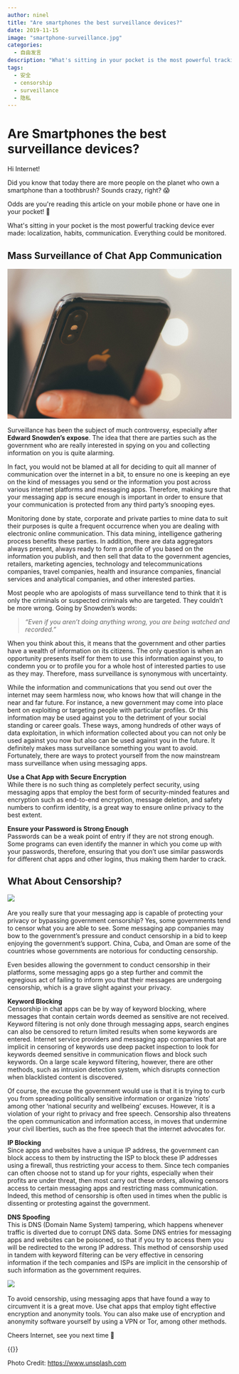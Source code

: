 ```yaml
---
author: ninel
title: "Are smartphones the best surveillance devices?"
date: 2019-11-15
image: "smartphone-surveillance.jpg"
categories:
  - 自由发言
description: "What's sitting in your pocket is the most powerful tracking device ever made: localization, habits, communication. Everything can be monitored from your smartphone!"
tags:
  - 安全
  - censorship
  - surveillance
  - 隐私
---
```


# Are Smartphones the best surveillance devices?

Hi Internet!

Did you know that today there are more people on the planet who own a smartphone than a toothbrush? Sounds crazy, right? 😱

Odds are you're reading this article on your mobile phone or have one in your pocket! 🔮

What's sitting in your pocket is the most powerful tracking device ever made: localization, habits, communication. Everything could be monitored.

## Mass Surveillance of Chat App Communication

![](smartphone.jpg)

Surveillance has been the subject of much controversy, especially after  **Edward Snowden’s expose**. The idea that there are parties such as the government who are really interested in spying on you and collecting information on you is quite alarming.

In fact, you would not be blamed at all for deciding to quit all manner of communication over the internet in a bit, to ensure no one is keeping an eye on the kind of messages you send or the information you post across various internet platforms and messaging apps. Therefore, making sure that your messaging app is secure enough is important in order to ensure that your communication is protected from any third party’s snooping eyes.

Monitoring done by state, corporate and private parties to mine data to suit their purposes is quite a frequent occurrence when you are dealing with electronic online communication. This data mining, intelligence gathering process benefits these parties. In addition, there are data aggregators always present, always ready to form a profile of you based on the information you publish, and then sell that data to the government agencies, retailers, marketing agencies, technology and telecommunications companies, travel companies, health and insurance companies, financial services and analytical companies, and other interested parties.

Most people who are apologists of mass surveillance tend to think that it is only the criminals or suspected criminals who are targeted. They couldn’t be more wrong. Going by Snowden’s words:

> *“Even if you aren’t doing anything wrong, you are being watched and recorded.”*

When you think about this, it means that the government and other parties have a wealth of information on its citizens. The only question is when an opportunity presents itself for them to use this information against you, to condemn you or to profile you for a whole host of interested parties to use as they may. Therefore, mass surveillance is synonymous with uncertainty.

While the information and communications that you send out over the internet may seem harmless now, who knows how that will change in the near and far future. For instance, a new government may come into place bent on exploiting or targeting people with particular profiles. Or this information may be used against you to the detriment of your social standing or career goals. These ways, among hundreds of other ways of data exploitation, in which information collected about you can not only be used against you now but also can be used against you in the future. It definitely makes mass surveillance something you want to avoid. Fortunately, there are ways to protect yourself from the now mainstream mass surveillance when using messaging apps.

**Use a Chat App with Secure Encryption** </br> While there is no such thing as completely perfect security, using messaging apps that employ the best form of security-minded features and encryption such as end-to-end encryption, message deletion, and safety numbers to confirm identity, is a great way to ensure online privacy to the best extent.

**Ensure your Password is Strong Enough** </br> Passwords can be a weak point of entry if they are not strong enough. Some programs can even identify the manner in which you come up with your passwords, therefore, ensuring that you don’t use similar passwords for different chat apps and other logins, thus making them  harder to crack.


## What About Censorship?

![](surveillance.jpg)


Are you really sure that your messaging app is capable of protecting your privacy or bypassing government censorship? Yes, some governments tend to censor what you are able to see. Some messaging app companies may bow to the government’s pressure and conduct censorship in a bid to keep enjoying the government’s support. China, Cuba, and Oman are some of the countries whose governments are notorious for conducting censorship.

Even besides allowing the government to conduct censorship in their platforms, some messaging apps go a step further and commit the egregious act of failing to inform you that their messages are undergoing censorship, which is a grave slight against your privacy.

**Keyword Blocking** </br> Censorship in chat apps can be by way of keyword blocking, where messages that contain certain words deemed as sensitive are not received. Keyword filtering is not only done through messaging apps, search engines can also be censored to return limited results when some keywords are entered. Internet service providers and messaging app companies that are implicit in censoring of keywords use deep packet inspection to look for keywords deemed sensitive in communication flows and block such keywords. On a large scale keyword filtering, however, there are other methods, such as intrusion detection system, which disrupts connection when blacklisted content is discovered.

Of course, the excuse the government would use is that it is trying to curb you from spreading politically sensitive information or organize ‘riots’ among other ‘national security and wellbeing’ excuses. However, it is a violation of your right to privacy and free speech. Censorship also threatens the open communication and information access, in moves that undermine your civil liberties, such as the free speech that the internet advocates for.

**IP Blocking** </br> Since apps and websites have a unique IP address, the government can block access to them by instructing the ISP to block these IP addresses using a firewall, thus restricting your access to them. Since tech companies can often choose not to stand up for your rights, especially when their profits are under threat, then most carry out these orders, allowing censors access to certain messaging apps and  restricting mass communication. Indeed, this method of censorship is often used in times when the public is dissenting or protesting against the government.

**DNS Spoofing**</Br> This is DNS (Domain Name System) tampering, which happens whenever traffic is diverted due to corrupt DNS data. Some DNS entries for messaging apps and websites can be poisoned, so that if you try to access them you will be redirected to the wrong IP address. This method of censorship used in tandem with keyword filtering can be very effective in censoring information if the tech companies and ISPs are implicit in the censorship of such information as the government requires.

![](freeme.jpg)

To avoid censorship, using messaging apps that have found a way to circumvent it is a great move. Use chat apps that employ tight effective encryption and anonymity tools. You can also make use of encryption and anonymity software yourself by using a VPN or Tor, among other methods.

Cheers Internet, see you next time 🤫

 {{<tweet id="1186666663191728129">}}

Photo Credit: https://www.unsplash.com 
